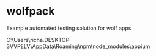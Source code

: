 # wolfpack
Example automated testing solution for wolf apps

C:\Users\richa.DESKTOP-3VVPELV\AppData\Roaming\npm\node_modules\appium